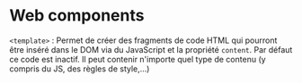 # Web components

`<template>` : Permet de créer des fragments de code HTML qui pourront être inséré dans le DOM via du JavaScript et la propriété `content`. Par défaut ce code est inactif. Il peut contenir n'importe quel type de contenu (y compris du JS, des règles de style,…)
